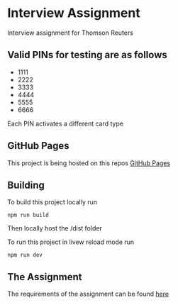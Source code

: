 # Interview Assignment

Interview assignment for Thomson Reuters

## Valid PINs for testing are as follows
- 1111
- 2222
- 3333
- 4444
- 5555
- 6666

Each PIN activates a different card type

## GitHub Pages

This project is being hosted on this repos [GitHub Pages](https://xanir.github.io/thomson-reuters-interview-assignment/)

## Building

To build this project locally run

```
npm run build
```

Then locally host the /dist folder

To run this project in livew reload mode run

```
npm run dev
```

## The Assignment

The requirements of the assignment can be found [here](assignment-details/README.md)
